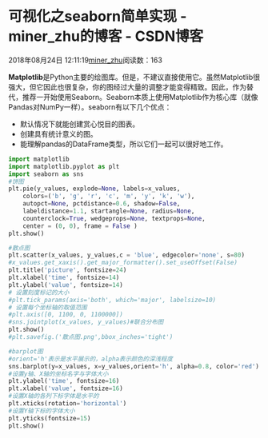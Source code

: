 # 可视化之seaborn简单实现 - miner_zhu的博客 - CSDN博客





2018年08月24日 12:11:19[miner_zhu](https://me.csdn.net/miner_zhu)阅读数：163








**Matplotlib**是Python主要的绘图库。但是，不建议直接使用它。虽然Matplotlib很强大，但它因此也很复杂，你的图经过大量的调整才能变得精致。因此，作为替代，推荐一开始使用Seaborn。Seaborn本质上使用Matplotlib作为核心库（就像Pandas对NumPy一样）。seaborn有以下几个优点：
- 默认情况下就能创建赏心悦目的图表。
- 创建具有统计意义的图。
- 能理解pandas的DataFrame类型，所以它们一起可以很好地工作。

```python
import matplotlib
import matplotlib.pyplot as plt
import seaborn as sns
#饼图
plt.pie(y_values, explode=None, labels=x_values,  
    colors=('b', 'g', 'r', 'c', 'm', 'y', 'k', 'w'),  
    autopct=None, pctdistance=0.6, shadow=False,  
    labeldistance=1.1, startangle=None, radius=None,  
    counterclock=True, wedgeprops=None, textprops=None,  
    center = (0, 0), frame = False )  
plt.show()

#散点图
plt.scatter(x_values, y_values,c = 'blue', edgecolor='none', s=80)
#x_values.get_xaxis().get_major_formatter().set_useOffset(False)
plt.title('picture', fontsize=24)
plt.xlabel('time', fontsize=14)
plt.ylabel('value', fontsize=14)
# 设置刻度标记的大小
#plt.tick_params(axis='both', which='major', labelsize=10)
# 设置每个坐标轴的取值范围
#plt.axis([0, 1100, 0, 1100000])
#sns.jointplot(x_values, y_values)#联合分布图
plt.show()
#plt.savefig.('散点图.png',bbox_inches='tight')

#barplot图
#orient='h'表示是水平展示的，alpha表示颜色的深浅程度
sns.barplot(y=x_values, x=y_values,orient='h', alpha=0.8, color='red')
#设置y轴、X轴的坐标名字与字体大小
plt.ylabel('time', fontsize=16)
plt.xlabel('value', fontsize=16)
#设置X轴的各列下标字体是水平的
plt.xticks(rotation='horizontal')
#设置Y轴下标的字体大小
plt.yticks(fontsize=15)
plt.show()
```





